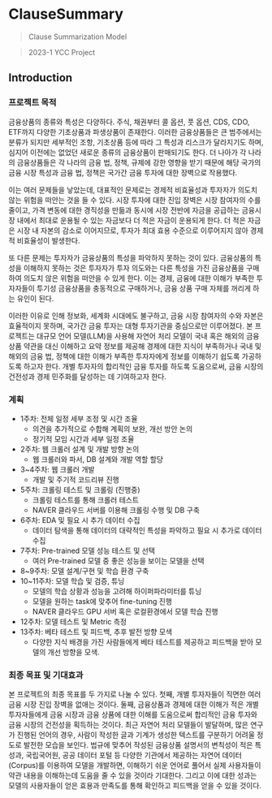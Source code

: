 # ClauseSummary
> Clause Summarization Model

> 2023-1 YCC Project

## Introduction
### 프로젝트 목적
금융상품의 종류와 특성은 다양하다. 주식, 채권부터 콜 옵션, 풋 옵션, CDS, CDO, ETF까지 다양한 기초상품과 파생상품이 존재한다. 이러한 금융상품들은 큰 범주에서는 분류가 되지만 세부적인 조항, 기초상품 등에 따라 그 특성과 리스크가 달라지기도 하며, 심지어 이전에는 없었던 새로운 종류의 금융상품이 판매되기도 한다. 더 나아가 각 나라의 금융상품들은 각 나라의 금융  법, 정책, 규제에 강한 영향을 받기 때문에 해당 국가의 금융 시장 특성과 금융 법, 정책은 국가간 금융 투자에 대한 장벽으로 작용했다.

이는 여러 문제들을 낳았는데, 대표적인 문제로는 경제적 비효율성과 투자자가 의도치 않는 위험을 떠안는 것을 들 수 있다. 시장 투자에 대한 진입 장벽은 시장 참여자의 수를 줄이고, 가격 변동에 대한 경직성을 만듦과 동시에 시장 전반에 자금을 공급하는 금융시장 내에서 최대로 운용될 수 있는 자금보다 더 적은 자금이 운용되게 한다. 더 적은 자금은 시장 내 자본의 감소로 이어지므로, 투자가 최대 효용 수준으로 이루어지지 않아 경제적 비효율성이 발생한다.

또 다른 문제는 투자자가 금융상품의 특성을 파악하지 못하는 것이 있다. 금융상품의 특성을 이해하지 못하는 것은 투자자가 투자 의도와는 다른 특성을 가진 금융상품을 구매하여 의도치 않은 위험을 떠안을 수 있게 한다. 이는 경제, 금융에 대한 이해가 부족한 투자자들이 투기성 금융상품을 충동적으로 구매하거나, 금융 상품 구매 자체를 꺼리게 하는 유인이 된다.

이러한 이유로 인해 정보화, 세계화 시대에도 불구하고, 금융 시장 참여자의 수와 자본은 효율적이지 못하며, 국가간 금융 투자는 대형 투자기관을 중심으로만 이루어졌다. 본 프로젝트는 대규모 언어 모델(LLM)을 사용해 자연어 처리 모델이 국내 혹은 해외의 금융상품 약관을 대신 이해하고 요약 정보를 제공해 경제에 대한 지식이 부족하거나 국내 및 해외의 금융 법, 정책에 대한 이해가 부족한 투자자에게 정보를 이해하기 쉽도록 가공하도록 하고자 한다. 개별 투자자의 합리적인 금융 투자를 하도록 도움으로써, 금융 시장의 건전성과 경제 민주화를 달성하는 데 기여하고자 한다.

### 계획
- 1주차: 전체 일정 세부 조정 및 시간 조율
  - 의견을 추가적으로 수합해 계획의 보완, 개선 방안 논의
  - 정기적 모임 시간과 세부 일정 조율
- 2주차: 웹 크롤러 설계 및 개발 방향 논의
  - 웹 크롤러와 파서, DB 설계와 개발 역할 할당
- 3~4주차: 웹 크롤러 개발
  - 개발 및 주기적 코드리뷰 진행
- 5주차: 크롤링 테스트 및 크롤링 (진행중)
  - 크롤링 테스트를 통해 크롤러 테스트
  - NAVER 클라우드 서버를 이용해 크롤링 수행 및 DB 구축
- 6주차: EDA 및 필요 시 추가 데이터 수집
  - 데이터 탐색을 통해 데이터의 대략적인 특성을 파악하고 필요 시 추가로 데이터 수집
- 7주차: Pre-trained 모델 성능 테스트 및 선택
  - 여러 Pre-trained 모델 중 좋은 성능을 보이는 모델을 선택
- 8~9주차: 모델 설계/구현 및 학습 환경 구축
- 10~11주차: 모델 학습 및 검증, 튜닝
  - 모델의 학습 상황과 성능을 고려해 하이퍼파라미터를 튜닝
  - 모델을 원하는 task에 맞추어 fine-tuning 진행
  - NAVER 클라우드 GPU 서버 혹은 로컬환경에서 모델 학습 진행
- 12주차: 모델 테스트 및 Metric 측정
- 13주차: 베타 테스트 및 피드백, 추후 발전 방향 모색
  - 다양한 지식 배경을 가진 사람들에게 베타 테스트를 제공하고 피드백을 받아 모델의 개선 방향을 모색.

### 최종 목표 및 기대효과
본 프로젝트의 최종 목표를 두 가지로 나눌 수 있다. 첫째, 개별 투자자들이 직면한 여러 금융 시장 진입 장벽을 없애는 것이다. 둘째, 금융상품과 경제에 대한 이해가 적은 개별 투자자들에게 금융 시장과 금융 상품에 대한 이해를 도움으로써 합리적인 금융 투자와 금융 시장의 건전성을 획득하는 것이다. 최근 자연어 처리 모델들이 발달하며, 많은 연구가 진행된 언어의 경우, 사람이 작성한 글과 기계가 생성한 텍스트를 구분하기 어려울 정도로 발전한 모습을 보인다. 법규에 맞추어 작성된 금융상품 설명서의 변칙성이 적은 특성과, 국립국어원, 공공 데이터 포털 등 다양한 기관에서 제공하는 자연어 데이터(Corpus)를 이용하여 모델을 개발하면, 이해하기 쉬운 언어로 풀어서 실제 사용자들이 약관 내용을 이해하는데 도움을 줄 수 있을 것이라 기대한다. 그리고 이에 대한 성과는 모델의 사용자들이 얻은 효용과 만족도를 통해 확인하고 피드백을 얻을 수 있을 것이다.
